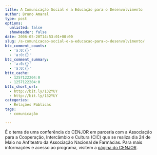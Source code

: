 ```yaml
---
title: A Comunicação Social e a Educação para o Desenvolvimento
author: Bruno Amaral
type: post
options:
  unlisted: false
  showHeader: false
date: 2006-05-20T14:53:01+00:00
slug: /a-comunicacao-social-e-a-educacao-para-o-desenvolvimento/
btc_comment_counts:
  - 'a:0:{}'
  - 'a:0:{}'
btc_comment_summary:
  - 'a:0:{}'
  - 'a:0:{}'
bttc_cache:
  - 1257122204:0
  - 1257122204:0
bttc_short_url:
  - http://bit.ly/132YUY
  - http://bit.ly/132YUY
categories:
  - Relações Públicas
tags:
  - comunicação

---
```

É o tema de uma conferência do CENJOR em parceria com a Associação para a Cooperação, Intercâmbio e Cultura (CIC) que se realiza dia 24 de Maio no Anfiteatro da Associação Nacional de Farmácias. Para mais informações e acesso ao programa, visitem a [página do CENJOR][1].

 [1]: http://www.cenjor.pt/novosc.html#csed "CENJOR"